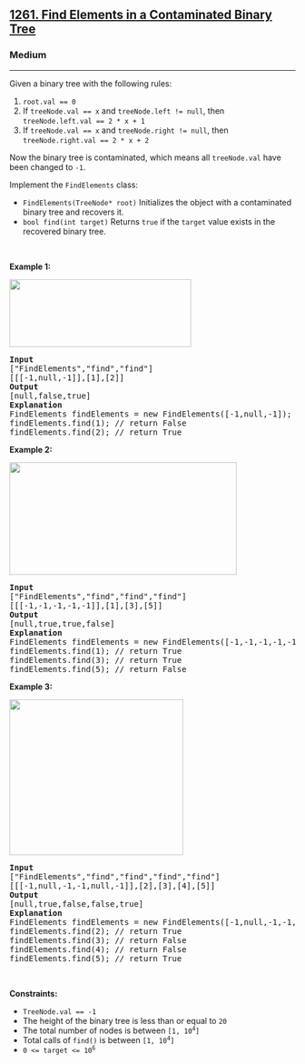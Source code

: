 <h2><a href="https://leetcode.com/problems/find-elements-in-a-contaminated-binary-tree/">1261. Find Elements in a Contaminated Binary Tree</a></h2><h3>Medium</h3><hr><div><p>Given a binary tree with the following rules:</p>

<ol>
	<li><code>root.val == 0</code></li>
	<li>If <code>treeNode.val == x</code> and <code>treeNode.left != null</code>, then <code>treeNode.left.val == 2 * x + 1</code></li>
	<li>If <code>treeNode.val == x</code> and <code>treeNode.right != null</code>, then <code>treeNode.right.val == 2 * x + 2</code></li>
</ol>

<p>Now the binary tree is contaminated, which means all <code>treeNode.val</code> have been changed to <code>-1</code>.</p>

<p>Implement the <code>FindElements</code> class:</p>

<ul>
	<li><code>FindElements(TreeNode* root)</code> Initializes the object with a contaminated binary tree and recovers it.</li>
	<li><code>bool find(int target)</code> Returns <code>true</code> if the <code>target</code> value exists in the recovered binary tree.</li>
</ul>

<p>&nbsp;</p>
<p><strong>Example 1:</strong></p>
<img alt="" src="https://assets.leetcode.com/uploads/2019/11/06/untitled-diagram-4-1.jpg" style="width: 320px; height: 119px;">
<pre><strong>Input</strong>
["FindElements","find","find"]
[[[-1,null,-1]],[1],[2]]
<strong>Output</strong>
[null,false,true]
<strong>Explanation</strong>
FindElements findElements = new FindElements([-1,null,-1]); 
findElements.find(1); // return False 
findElements.find(2); // return True </pre>

<p><strong>Example 2:</strong></p>
<img alt="" src="https://assets.leetcode.com/uploads/2019/11/06/untitled-diagram-4.jpg" style="width: 400px; height: 198px;">
<pre><strong>Input</strong>
["FindElements","find","find","find"]
[[[-1,-1,-1,-1,-1]],[1],[3],[5]]
<strong>Output</strong>
[null,true,true,false]
<strong>Explanation</strong>
FindElements findElements = new FindElements([-1,-1,-1,-1,-1]);
findElements.find(1); // return True
findElements.find(3); // return True
findElements.find(5); // return False</pre>

<p><strong>Example 3:</strong></p>
<img alt="" src="https://assets.leetcode.com/uploads/2019/11/07/untitled-diagram-4-1-1.jpg" style="width: 306px; height: 274px;">
<pre><strong>Input</strong>
["FindElements","find","find","find","find"]
[[[-1,null,-1,-1,null,-1]],[2],[3],[4],[5]]
<strong>Output</strong>
[null,true,false,false,true]
<strong>Explanation</strong>
FindElements findElements = new FindElements([-1,null,-1,-1,null,-1]);
findElements.find(2); // return True
findElements.find(3); // return False
findElements.find(4); // return False
findElements.find(5); // return True
</pre>

<p>&nbsp;</p>
<p><strong>Constraints:</strong></p>

<ul>
	<li><code>TreeNode.val == -1</code></li>
	<li>The height of the binary tree is less than or equal to <code>20</code></li>
	<li>The total number of nodes is between <code>[1, 10<sup>4</sup>]</code></li>
	<li>Total calls of <code>find()</code> is between <code>[1, 10<sup>4</sup>]</code></li>
	<li><code>0 &lt;= target &lt;= 10<sup>6</sup></code></li>
</ul>
</div>